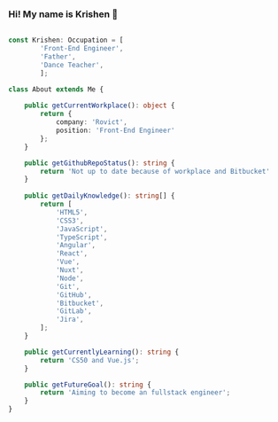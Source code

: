 ### Hi! My name is Krishen 👋

```typescript

const Krishen: Occupation = [
        'Front-End Engineer',
        'Father',
        'Dance Teacher',
        ];

class About extends Me {
    
    public getCurrentWorkplace(): object {
        return {
            company: 'Rovict',
            position: 'Front-End Engineer'
        };
    }

    public getGithubRepoStatus(): string {
        return 'Not up to date because of workplace and Bitbucket'
    }
    
    public getDailyKnowledge(): string[] {
        return [
            'HTML5',
            'CSS3',
            'JavaScript',
            'TypeScript',
            'Angular',
            'React',
            'Vue',
            'Nuxt',
            'Node',
            'Git',
            'GitHub',
            'Bitbucket',
            'GitLab',
            'Jira',
        ];
    }

    public getCurrentlyLearning(): string {
        return 'CS50 and Vue.js';
    }

    public getFutureGoal(): string {
        return 'Aiming to become an fullstack engineer';
    }
}
```

<!--
**Chocotunda/Chocotunda** is a ✨ _special_ ✨ repository because its `README.md` (this file) appears on your GitHub profile.

Here are some ideas to get you started:

- 🔭 I’m currently working on ...
- 🌱 I’m currently learning ...
- 👯 I’m looking to collaborate on ...
- 🤔 I’m looking for help with ...
- 💬 Ask me about ...
- 📫 How to reach me: ...
- 😄 Pronouns: ...
- ⚡ Fun fact: ...
-->
